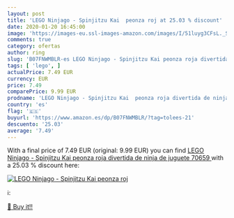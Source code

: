 ```yaml
---
layout: post
title: 'LEGO Ninjago - Spinjitzu Kai  peonza roj at 25.03 % discount'
date: 2020-01-20 16:45:00
image: 'https://images-eu.ssl-images-amazon.com/images/I/51luyg3CFsL._SL200_.jpg'
comments: true
category: ofertas
author: ring
slug: 'B07FNWMBLR-es LEGO Ninjago - Spinjitzu Kai peonza roja divertida de...'
tags: [ 'lego', ]
actualPrice: 7.49 EUR
currency: EUR
price: 7.49
comparePrice: 9.99 EUR
prodname: 'LEGO Ninjago - Spinjitzu Kai  peonza roja divertida de ninja de juguete  70659 '
country: 'es'
flag: '🇪🇸'
buyurl: 'https://www.amazon.es/dp/B07FNWMBLR/?tag=tolees-21'
descuento: '25.03'
average: '7.49'
---
```


With a final price of 7.49 EUR (original: 9.99 EUR) you can find [LEGO Ninjago - Spinjitzu Kai  peonza roja divertida de ninja de juguete  70659 ](https://www.amazon.es/dp/B07FNWMBLR/?tag=tolees-21) with a  25.03 % discount here:

[![LEGO Ninjago - Spinjitzu Kai  peonza roj](https://images-eu.ssl-images-amazon.com/images/I/51luyg3CFsL._SL200_.jpg)](https://www.amazon.es/dp/B07FNWMBLR/?tag=tolees-21)

ℹ️:


[🛒 Buy it!!](https://www.amazon.es/dp/B07FNWMBLR/?tag=tolees-21)
